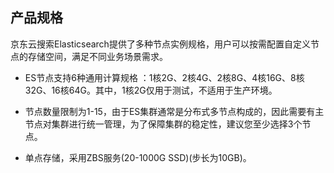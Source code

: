 ## 产品规格
京东云搜索Elasticsearch提供了多种节点实例规格，用户可以按需配置自定义节点的存储空间，满足不同业务场景需求。

* ES节点支持6种通用计算规格 ：1核2G、2核4G、2核8G、4核16G、8核32G、16核64G。其中，1核2G仅用于测试，不适用于生产环境。

* 节点数量限制为1-15，由于ES集群通常是分布式多节点构成的，因此需要有主节点对集群进行统一管理，为了保障集群的稳定性，建议您至少选择3个节点。

* 单点存储，采用ZBS服务(20-1000G SSD)(步长为10GB)。
